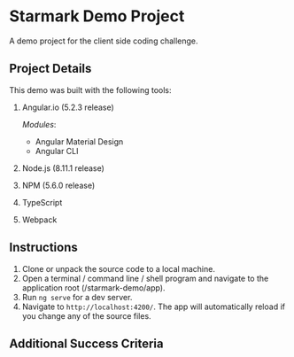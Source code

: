 Starmark Demo Project
=====================

A demo project for the client side coding challenge.

Project Details
---------------
This demo was built with the following tools:

1. Angular.io (5.2.3 release)

   *Modules*: 
   - Angular Material Design
   - Angular CLI

2. Node.js (8.11.1 release)
3. NPM (5.6.0 release)
4. TypeScript
5. Webpack

Instructions
------------
1. Clone or unpack the source code to a local machine.
2. Open a terminal / command line / shell program and navigate to the application root (/starmark-demo/app).
3. Run `ng serve` for a dev server. 
4. Navigate to `http://localhost:4200/`. The app will automatically reload if you change any of the source files.

Additional Success Criteria
---------------------------






